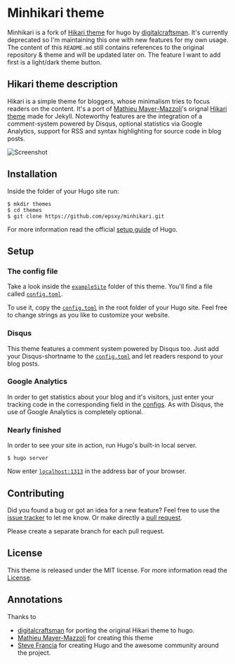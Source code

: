 # Minhikari theme

Minhikari is a fork of [Hikari theme](https://github.com/digitalcraftsman/hugo-hikari-theme.git) for hugo by [digitalcraftsman](https://github.com/digitalcraftsman). It's currently deprecated so I'm maintaining this one with new features for my own usage. The content of this `README.md` still contains references to the original repository & theme and will be updated later on. The feature I want to add first is a light/dark theme button.

## Hikari theme description

Hikari is a simple theme for bloggers, whose minimalism tries to focus readers on the content. It's a port of [Mathieu Mayer-Mazzoli](//github.com/mx3m)'s orignal [Hikari theme](//github.com/mx3m/hikari-for-Jekyll) made for Jekyll. Noteworthy features are the integration of a comment-system powered by Disqus, optional statistics via Google Analytics, support for RSS and syntax highlighting for source code in blog posts.


![Screenshot](https://raw.githubusercontent.com/digitalcraftsman/hugo-hikari-theme/dev/images/screenshot.png)

## Installation

Inside the folder of your Hugo site run:

    $ mkdir themes
    $ cd themes
    $ git clone https://github.com/epsxy/minhikari.git

For more information read the official [setup guide](//gohugo.io/overview/installing/) of Hugo.

## Setup

### The config file

Take a look inside the [`exampleSite`](//github.com/digitalcraftsman/hugo-hikari-theme/tree/dev/exampleSite) folder of this theme. You'll find a file called [`config.toml`](//github.com/digitalcraftsman/hugo-hikari-theme/blob/dev/exampleSite/config.toml).

To use it, copy the [`config.toml`](//github.com/digitalcraftsman/hugo-hikari-theme/blob/dev/exampleSite/config.toml) in the root folder of your Hugo site. Feel free to change strings as you like to customize your website.


### Disqus

This theme features a comment system powered by Disqus too. Just add your Disqus-shortname to the [`config.toml`](//github.com/digitalcraftsman/hugo-hikari-theme/blob/dev/exampleSite/config.toml) and let readers respond to your blog posts.


### Google Analytics

In order to get statistics about your blog and it's visitors, just enter your tracking code in the corresponding field in the [configs](//github.com/digitalcraftsman/hugo-hikari-theme/blob/dev/exampleSite/config.toml). As with Disqus, the use of Google Analytics is completely optional.


### Nearly finished

In order to see your site in action, run Hugo's built-in local server. 

    $ hugo server

Now enter [`localhost:1313`](http://localhost:1313) in the address bar of your browser.


## Contributing

Did you found a bug or got an idea for a new feature? Feel free to use the [issue tracker](//github.com/digitalcraftsman/hugo-hikari-theme/issues) to let me know. Or make directly a [pull request](//github.com/digitalcraftsman/hugo-hikari-theme/pulls).

Please create a separate branch for each pull request.


## License

This theme is released under the MIT license. For more information read the [License](//github.com/digitalcraftsman/hugo-hikari-theme/blob/master/LICENSE.MD).


## Annotations

Thanks to 

- [digitalcraftsman](//github.com/digitalcraftsman) for porting the original Hikari theme to hugo.
- [Mathieu Mayer-Mazzoli](//github.com/mx3m) for creating this theme
- [Steve Francia](//github.com/spf13) for creating Hugo and the awesome community around the project.

